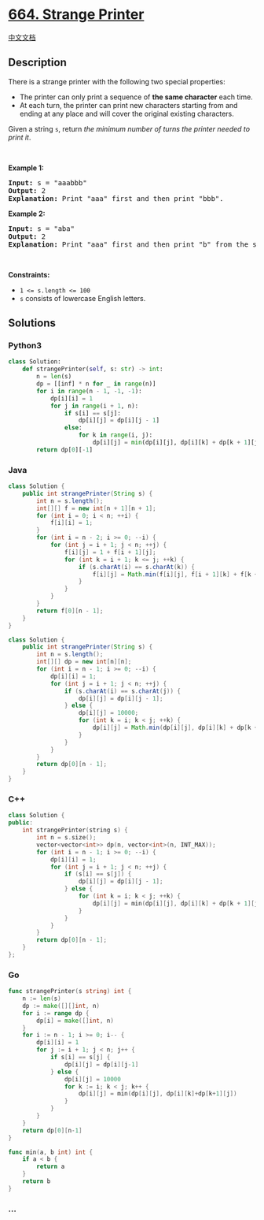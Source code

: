 # [664. Strange Printer](https://leetcode.com/problems/strange-printer)

[中文文档](/solution/0600-0699/0664.Strange%20Printer/README.md)

## Description

<p>There is a strange printer with the following two special properties:</p>

<ul>
	<li>The printer can only print a sequence of <strong>the same character</strong> each time.</li>
	<li>At each turn, the printer can print new characters starting from and ending at any place and will cover the original existing characters.</li>
</ul>

<p>Given a string <code>s</code>, return <em>the minimum number of turns the printer needed to print it</em>.</p>

<p>&nbsp;</p>
<p><strong class="example">Example 1:</strong></p>

<pre>
<strong>Input:</strong> s = &quot;aaabbb&quot;
<strong>Output:</strong> 2
<strong>Explanation:</strong> Print &quot;aaa&quot; first and then print &quot;bbb&quot;.
</pre>

<p><strong class="example">Example 2:</strong></p>

<pre>
<strong>Input:</strong> s = &quot;aba&quot;
<strong>Output:</strong> 2
<strong>Explanation:</strong> Print &quot;aaa&quot; first and then print &quot;b&quot; from the second place of the string, which will cover the existing character &#39;a&#39;.
</pre>

<p>&nbsp;</p>
<p><strong>Constraints:</strong></p>

<ul>
	<li><code>1 &lt;= s.length &lt;= 100</code></li>
	<li><code>s</code> consists of lowercase English letters.</li>
</ul>

## Solutions

<!-- tabs:start -->

### **Python3**

```python
class Solution:
    def strangePrinter(self, s: str) -> int:
        n = len(s)
        dp = [[inf] * n for _ in range(n)]
        for i in range(n - 1, -1, -1):
            dp[i][i] = 1
            for j in range(i + 1, n):
                if s[i] == s[j]:
                    dp[i][j] = dp[i][j - 1]
                else:
                    for k in range(i, j):
                        dp[i][j] = min(dp[i][j], dp[i][k] + dp[k + 1][j])
        return dp[0][-1]
```

### **Java**

```java
class Solution {
    public int strangePrinter(String s) {
        int n = s.length();
        int[][] f = new int[n + 1][n + 1];
        for (int i = 0; i < n; ++i) {
            f[i][i] = 1;
        }
        for (int i = n - 2; i >= 0; --i) {
            for (int j = i + 1; j < n; ++j) {
                f[i][j] = 1 + f[i + 1][j];
                for (int k = i + 1; k <= j; ++k) {
                    if (s.charAt(i) == s.charAt(k)) {
                        f[i][j] = Math.min(f[i][j], f[i + 1][k] + f[k + 1][j]);
                    }
                }
            }
        }
        return f[0][n - 1];
    }
}
```

```java
class Solution {
    public int strangePrinter(String s) {
        int n = s.length();
        int[][] dp = new int[n][n];
        for (int i = n - 1; i >= 0; --i) {
            dp[i][i] = 1;
            for (int j = i + 1; j < n; ++j) {
                if (s.charAt(i) == s.charAt(j)) {
                    dp[i][j] = dp[i][j - 1];
                } else {
                    dp[i][j] = 10000;
                    for (int k = i; k < j; ++k) {
                        dp[i][j] = Math.min(dp[i][j], dp[i][k] + dp[k + 1][j]);
                    }
                }
            }
        }
        return dp[0][n - 1];
    }
}
```

### **C++**

```cpp
class Solution {
public:
    int strangePrinter(string s) {
        int n = s.size();
        vector<vector<int>> dp(n, vector<int>(n, INT_MAX));
        for (int i = n - 1; i >= 0; --i) {
            dp[i][i] = 1;
            for (int j = i + 1; j < n; ++j) {
                if (s[i] == s[j]) {
                    dp[i][j] = dp[i][j - 1];
                } else {
                    for (int k = i; k < j; ++k) {
                        dp[i][j] = min(dp[i][j], dp[i][k] + dp[k + 1][j]);
                    }
                }
            }
        }
        return dp[0][n - 1];
    }
};
```

### **Go**

```go
func strangePrinter(s string) int {
	n := len(s)
	dp := make([][]int, n)
	for i := range dp {
		dp[i] = make([]int, n)
	}
	for i := n - 1; i >= 0; i-- {
		dp[i][i] = 1
		for j := i + 1; j < n; j++ {
			if s[i] == s[j] {
				dp[i][j] = dp[i][j-1]
			} else {
				dp[i][j] = 10000
				for k := i; k < j; k++ {
					dp[i][j] = min(dp[i][j], dp[i][k]+dp[k+1][j])
				}
			}
		}
	}
	return dp[0][n-1]
}

func min(a, b int) int {
	if a < b {
		return a
	}
	return b
}
```

### **...**

```

```

<!-- tabs:end -->
